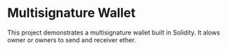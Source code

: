 # Multisignature Wallet

This project demonstrates a multisignature wallet built in Solidity. It alows owner or owners to send and receiver ether.
